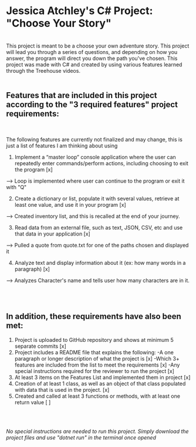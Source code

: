  # Jessica Atchley's C# Project: "Choose Your Story"
<br>
 This project is meant to be a choose your own adventure story. This project will lead you through a series of questions, and depending on how you answer, the program will direct you down the path you've chosen. This project was made with C# and created by using various features learned through the Treehouse videos.
<br>
<br>

## Features that are included in this project according to the "3 required features" project requirements:
<br>


The following features are currently not finalized and may change, this is just a list of features I am thinking about using


1. Implement a “master loop” console application where the user can repeatedly enter commands/perform actions, including choosing to exit the program [x]

--> Loop is implemented where user can continue to the program or exit it with "Q"

2. Create a dictionary or list, populate it with several values, retrieve at least one value, and use it in your program [x]

--> Created inventory list, and this is recalled at the end of your journey.

3. Read data from an external file, such as text, JSON, CSV, etc and use that data in your application [x]

--> Pulled a quote from quote.txt for one of the paths chosen and displayed it

4. Analyze text and display information about it (ex: how many words in a paragraph) [x]

--> Analyzes Character's name and tells user how many characters are in it. 



<br>
<br>

## In addition, these requirements have also been met:

1. Project is uploaded to GitHub repository and shows at minimum 5 separate commits [x]
2. Project includes a README file that explains the following:
-A one paragraph or longer description of what the project is [x]
-Which 3+ features are included from the list to meet the requirements [x]
-Any special instructions required for the reviewer to run the project [x]
3. At least 3 items on the Features List and implemented them in project [x]
4. Creation of at least 1 class, as well as an object of that class populated with data that is used in the project. [x]
5. Created and called at least 3 functions or methods, with at least one return value [ ]
<br>
<br>


*No special instructions are needed to run this project. Simply download the project files and use "dotnet run" in the terminal once opened*